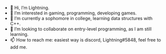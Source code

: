 - 👋 Hi, I’m Lightning.
- 👀 I’m interested in gaming, programming, developing games.
- 🌱 I’m currently a sophomore in college, learning data structures with C++.
- 💞️ I’m looking to collaborate on entry-level programming, as I am still learning.
- 📫 How to reach me: easiest way is discord, Lightning#5848, feel free to add me.

<!---
lightningv13/lightningv13 is a ✨ special ✨ repository because its `README.md` (this file) appears on your GitHub profile.
You can click the Preview link to take a look at your changes.
--->
